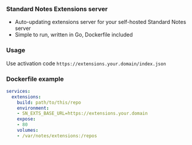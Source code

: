 ### Standard Notes Extensions server

- Auto-updating extensions server for your self-hosted Standard Notes server
- Simple to run, written in Go, Dockerfile included

### Usage

Use activation code `https://extensions.your.domain/index.json`

### Dockerfile example

```yaml
services:
  extensions:
    build: path/to/this/repo
    environment:
    - SN_EXTS_BASE_URL=https://extensions.your.domain
    expose:
    - 80
    volumes:
    - /var/notes/extensions:/repos
```
